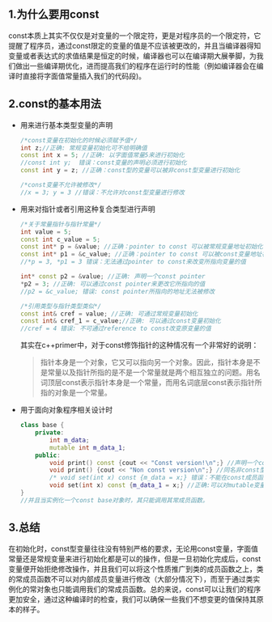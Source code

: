 ## 1.为什么要用const
const本质上其实不仅仅是对变量的一个限定符，更是对程序员的一个限定符，它提醒了程序员，通过const限定的变量的值是不应该被更改的，并且当编译器得知变量或者表达式的求值结果是恒定的时候，编译器也可以在编译期大展拳脚，为我们做出一些编译期优化，进而提高我们的程序在运行时的性能（例如编译器会在编译时直接将字面值常量插入我们的代码段)。
## 2.const的基本用法
- 用来进行基本类型变量的声明
    ```cpp
    /*const变量在初始化的时候必须赋予值*/
    int z;//正确: 常规变量初始化可不给明确值
    const int x = 5; //正确: 以字面值常量5来进行初始化
    //const int y;  错误：const变量的声明必须进行初始化
    const int y = z; //正确：const型的变量可以被非const型变量进行初始化

    /*const变量不允许被修改*/
    //x = 3; y = 3 //错误：不允许对const型变量进行修改
    ```
- 用来对指针或者引用这种复合类型进行声明
    ```cpp
    /*关于常量指针与指针常量*/
    int value = 5;
    const int c_value = 5;
    const int* p = &value; //正确：pointer to const 可以被常规变量地址初始化
    const int* p1 = &c_value; //正确：pointer to const 可以被const变量地址初始化
    //*p = 3, *p1 = 3 错误：无法通过pointer to const来改变所指向变量的值

    int* const p2 = &value; //正确: 声明一个const pointer
    *p2 = 3; //正确: 可以通过const pointer来更改它所指向的值
    //p2 = &c_value; 错误: const pointer所指向的地址无法被修改

    /*引用类型与指针类型类似*/
    const int& cref = value; //正确: 可通过常规变量初始化
    const int& cref_1 = c_value;//正确: 可以通过const变量初始化
    //cref = 4 错误: 不可通过reference to const改变原变量的值
    ```
    其实在c++primer中，对于const修饰指针的这种情况有一个非常好的说明：
    >指针本身是一个对象，它又可以指向另一个对象。因此，指针本身是不是常量以及指针所指的是不是一个常量就是两个相互独立的问题。用名词顶层const表示指针本身是一个常量，而用名词底层const表示指针所指的对象是一个常量。
- 用于面向对象程序相关设计时
    ```c++
    class base {
        private:
            int m_data;
            mutable int m_data_1;
        public:
            void print() const {cout << "Const version!\n";} //声明一个const型的函数
            void print() {cout << "Non const version\n";} //同名非const型函数，可以与上面函数构成重载
            /* void set(int x) const {m_data = x;} 错误：不能在const成员函数中改变m_data的值 */
            void set(int x) const {m_data_1 = x;} //正确:可以对mutable变量进行修改
    }
    //并且当实例化一个const base对象时，其只能调用其常成员函数。
    ```

## 3.总结
在初始化时，const型变量往往没有特别严格的要求，无论用const变量，字面值常量还是常规变量来进行初始化都是可以的操作，但是一旦初始化完成后，const变量便开始拒绝修改操作，并且我们可以将这个性质推广到类的成员函数之上，类的常成员函数不可以对内部成员变量进行修改（大部分情况下），而至于通过类实例化的常对象也只能调用我们的常成员函数。总的来说，const可以让我们的程序更加安全，通过这种编译时的检查，我们可以确保一些我们不想变更的值保持其原本的样子。
